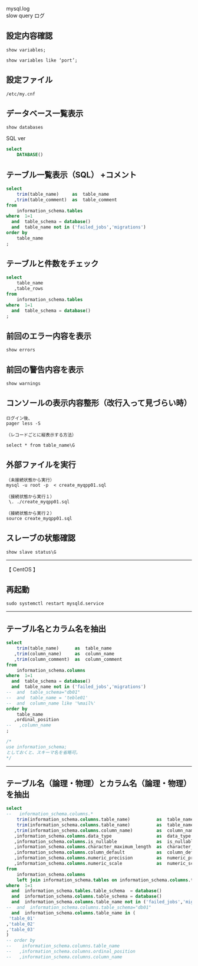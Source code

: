 mysql.log  
slow query ログ


## 設定内容確認
```
show variables;

show variables like ‘port’;
```

## 設定ファイル
```
/etc/my.cnf
```

## データベース一覧表示
```
show databases
```
SQL ver
```sql
select
    DATABASE()
```


## テーブル一覧表示（SQL） +コメント
```sql
select
    trim(table_name)     as  table_name
   ,trim(table_comment)  as  table_comment
from
    information_schema.tables
where  1=1
  and  table_schema = database()
  and  table_name not in ('failed_jobs','migrations')
order by
    table_name
;
```


## テーブルと件数をチェック
```sql
select
    table_name
   ,table_rows
from
    information_schema.tables
where  1=1
  and  table_schema = database()
;
```


## 前回のエラー内容を表示
```
show errors
```

## 前回の警告内容を表示
```
show warnings
```

## コンソールの表示内容整形（改行入って見づらい時）
```
ログイン後、
pager less -S

（レコードごとに縦表示する方法）

select * from table_name\G
```

## 外部ファイルを実行
```
（未接続状態から実行）
mysql -u root -p  < create_myqpp01.sql

（接続状態から実行１）
 \. ./create_myqpp01.sql

（接続状態から実行２）
source create_myqpp01.sql
```

## スレーブの状態確認
```
show slave status\G
```
__________________________________________

【 CentOS 】
## 再起動
```
sudo systemctl restart mysqld.service
```

__________________________________________
## テーブル名とカラム名を抽出
```sql
select
    trim(table_name)      as  table_name
   ,trim(column_name)     as  column_name
   ,trim(column_comment)  as  column_comment
from
    information_schema.columns
where  1=1
  and  table_schema = database()
  and  table_name not in ('failed_jobs','migrations')
--  and  table_schema="db01"
--  and  table_name = 'teble01'
--  and  column_name like '%mail%' 
order by
    table_name
   ,ordinal_position
--   ,column_name
;

/*
use information_schema;
としておくと、スキーマ名を省略可。
*/
```

__________________________________________
## テーブル名（論理・物理）とカラム名（論理・物理）を抽出
```sql
select
--   information_schema.columns.*
    trim(information_schema.columns.table_name)          as  table_name
    trim(information_schema.columns.table_name)          as  table_name
   ,trim(information_schema.columns.column_name)         as  column_name
   ,information_schema.columns.data_type                 as  data_type
   ,information_schema.columns.is_nullable               as  is_nullable
   ,information_schema.columns.character_maximum_length  as  character_maximum_length
   ,information_schema.columns.column_default            as  column_default
   ,information_schema.columns.numeric_precision         as  numeric_precision
   ,information_schema.columns.numeric_scale             as  numeric_scale
from
    information_schema.columns
    left join information_schema.tables on information_schema.columns.table_name = information_schema.tables.table_name
where  1=1
  and  information_schema.tables.table_schema  = database()
  and  information_schema.columns.table_schema = database()
  and  information_schema.columns.table_name not in ('failed_jobs','migrations')
--  and  information_schema.columns.table_schema="db01"
  and  information_schema.columns.table_name in (
 'table_01'
,'table_02'
,'table_03'
)
-- order by
--    information_schema.columns.table_name
--   ,information_schema.columns.ordinal_position
--   ,information_schema.columns.column_name
```


